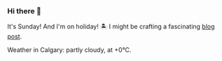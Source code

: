 ### Hi there :wave:

It's Sunday! And I'm on holiday! :desert_island: I might be crafting a fascinating [blog post](https://benjaminwuethrich.dev).

Weather in Calgary: partly cloudy, at +0°C.
